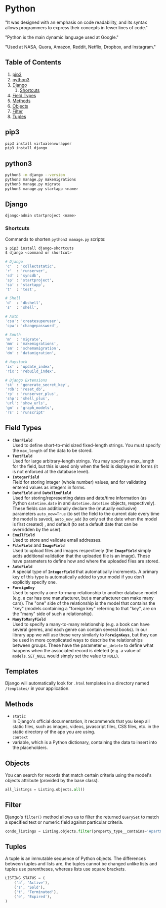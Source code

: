 # Python

"It was designed with an emphasis on code readability, and its syntax allows programmers to express their concepts in fewer lines of code."

"Python is the main dynamic language used at Google."

"Used at NASA, Quora, Amazon, Reddit, Netflix, Dropbox, and Instagram."

## Table of Contents
1. [pip3](#pip3)
1. [python3](#python3)
1. [Django](#Django)
    1. [Shortcuts](#shortcuts)
1. [Field Types](#field-types)
1. [Methods](#methods)
1. [Objects](#objects)
1. [Filter](#filter)
1. [Tuples](#tuples)

## pip3
```bash
pip3 install virtualenvwrapper
pip3 install django
```

## python3
```bash
python3 -m django --version
python3 manage.py makemigrations
python3 manage.py migrate
python3 manage.py startapp <name>
```

## Django
```bash
django-admin startproject <name>
```

### Shortcuts
Commands to shorten `python3 manage.py` scripts:
```bash
$ pip3 install django-shortcuts
$ django <command or shortcut>
```
```bash
# Django
'c'  : 'collectstatic',
'r'  : 'runserver',
'sd' : 'syncdb',
'sp' : 'startproject',
'sa' : 'startapp',
't'  : 'test',

# Shell
'd'  : 'dbshell',
's'  : 'shell',

# Auth
'csu': 'createsuperuser',
'cpw': 'changepassword',

# South
'm'  : 'migrate',
'mm' : 'makemigrations',
'sm' : 'schemamigration',
'dm' : 'datamigration',

# Haystack
'ix' : 'update_index',
'rix': 'rebuild_index',

# Django Extensions
'sk' : 'generate_secret_key',
'rdb': 'reset_db',
'rp' : 'runserver_plus',
'shp': 'shell_plus',
'url': 'show_urls',
'gm' : 'graph_models',
'rs' : 'runscript'
```

## Field Types
* **`CharField`**  
Used to define short-to-mid sized fixed-length strings. You must specify the `max_length` of the data to be stored.
* **`TextField`**  
Used for large arbitrary-length strings. You may specify a max_length for the field, but this is used only when the field is displayed in forms (it is not enforced at the database level).
* **`IntegerField`**  
Field for storing integer (whole number) values, and for validating entered values as integers in forms.
* **`DateField`** and **`DateTimeField`**  
Used for storing/representing dates and date/time information (as Python `datetime.date` in and `datetime.datetime` objects, respectively). These fields can additionally declare the (mutually exclusive) parameters `auto_now=True` (to set the field to the current date every time the model is saved), `auto_now_add` (to only set the date when the model is first created) , and default (to set a default date that can be overridden by the user).
* **`EmailField`**  
Used to store and validate email addresses.
* **`FileField`** and **`ImageField`**  
Used to upload files and images respectively (the **`ImageField`** simply adds additional validation that the uploaded file is an image). These have parameters to define how and where the uploaded files are stored.
* **`AutoField`**  
A special type of **`IntegerField`** that automatically increments. A primary key of this type is automatically added to your model if you don’t explicitly specify one.
* **`ForeignKey`**  
Used to specify a one-to-many relationship to another database model (e.g. a car has one manufacturer, but a manufacturer can make many cars). The "one" side of the relationship is the model that contains the "key" (models containing a "foreign key" referring to that "key", are on the "many" side of such a relationship).
* **`ManyToManyField`**  
Used to specify a many-to-many relationship (e.g. a book can have several genres, and each genre can contain several books). In our library app we will use these very similarly to **`ForeignKeys`**, but they can be used in more complicated ways to describe the relationships between groups. These have the parameter `on_delete` to define what happens when the associated record is deleted (e.g. a value of `models.SET_NULL` would simply set the value to `NULL`).
  
## Templates  
Django will automatically look for `.html` templates in a directory named `/templates/` in your application.  

## Methods
* `static`  
In Django's official documentation, it recommends that you keep all static files, such as images, videos, javascript files, CSS files, etc. in the static directory of the app you are using.  
`context`  
* variable, which is a Python dictionary, containing the data to insert into the placeholders.

## Objects
You can search for records that match certain criteria using the model's objects attribute (provided by the base class).
```python
all_listings = Listing.objects.all()
```

## Filter
Django's `filter()` method allows us to filter the returned `QuerySet` to match a specified text or numeric field against particular criteria.
```python
condo_listings = Listing.objects.filter(property_type__contains='Apartment/Condo)
```

## Tuples
A tuple is an immutable sequence of Python objects. The differences between tuples and lists are, the tuples cannot be changed unlike lists and tuples use parentheses, whereas lists use square brackets.
```python
LISTING_STATUS = (
    ('a', 'Active'),
    ('s', 'Sold'),
    ('t', 'Terminated'),
    ('e', 'Expired'),
)
```
